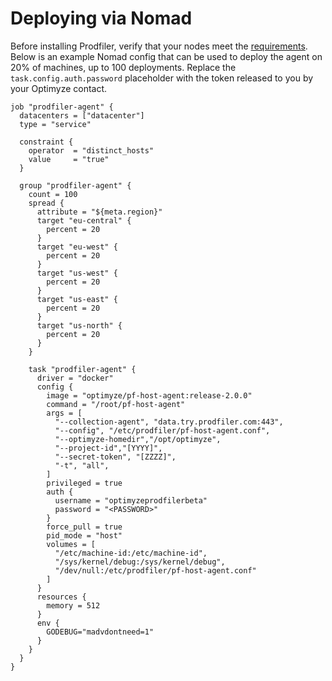 # Deploying via Nomad

Before installing Prodfiler, verify that your nodes meet the [requirements](README.md#supported-platforms).
Below is an example Nomad config that can be used to deploy the agent on 20% of machines, up to 100 deployments.
Replace the `task.config.auth.password` placeholder with the token released to you by your Optimyze contact.

```
job "prodfiler-agent" {
  datacenters = ["datacenter"]
  type = "service"

  constraint {
    operator  = "distinct_hosts"
    value     = "true"
  }

  group "prodfiler-agent" {
    count = 100
    spread {
      attribute = "${meta.region}"
      target "eu-central" {
        percent = 20
      }
      target "eu-west" {
        percent = 20
      }
      target "us-west" {
        percent = 20
      }
      target "us-east" {
        percent = 20
      }
      target "us-north" {
        percent = 20
      }
    }
    
    task "prodfiler-agent" {
      driver = "docker"
      config {
        image = "optimyze/pf-host-agent:release-2.0.0"
        command = "/root/pf-host-agent"
        args = [
          "--collection-agent", "data.try.prodfiler.com:443",
          "--config", "/etc/prodfiler/pf-host-agent.conf",
          "--optimyze-homedir","/opt/optimyze",
          "--project-id","[YYYY]",
          "--secret-token", "[ZZZZ]",
          "-t", "all",
        ]
        privileged = true
        auth {
          username = "optimyzeprodfilerbeta"
          password = "<PASSWORD>"
        }
        force_pull = true
        pid_mode = "host"
        volumes = [
          "/etc/machine-id:/etc/machine-id",
          "/sys/kernel/debug:/sys/kernel/debug",
          "/dev/null:/etc/prodfiler/pf-host-agent.conf"
        ]
      }
      resources {
        memory = 512
      }
      env {
        GODEBUG="madvdontneed=1"
      }
    }
  }
}
```
